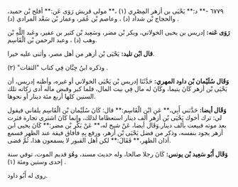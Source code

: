 ٦٧٧٩ -** د:** يَحْيَى بن أزهر المِصْرِي (١) ،** مولى قريش رَوَى عَن:** أفلح بْن حميد، والحجاج بْن شداد (د) ، وعاصم بْن عُمَر، وعمار بْن سَعْد المرادي (د) .

**رَوَى عَنه:** إدريس بن يحيى الخولاني، وبكر بْن مضر، وسَعِيد بْن كثير بن عفير، وعَبد اللَّهِ بْن وهب (د) ، وعبد الرحمن بْن الْقَاسِم.

**قال ابْن تليد:** يَحْيَى بْن أزهر من أهل مصر، وأثنى عليه خيرا.

وذكره ابنُ حِبَّان فِي كتاب "الثقات" (٢) .

**وَقَال سُلَيْمان بْن داود المهري:** حَدَّثَنَا إدريس بْن يَحْيَى الخولاني أو غيره، وأظنه إدريس، أن يَحْيَى بْن أزهر كَانَ يتيما، وكَانَ له مال فِي بيت المال، فلما كبر وقبض ماله أدى زكاته تلك السنين كلها أربع مئة دينار أو نحوها.

**وَقَال أيضا:** حَدَّثني أَبِي،** عَنِ ابْن الْقَاسِم:** قال: كَانَ سُلَيْمان بْن الْقَاسِم يلقاني فيقول لي: ترك أخوك يَحْيَى بْن أزهر ألف دينار استعظاما لذلك، وإنما كَانَ اشترى تجارة فثرت بعد موته فبيعت بألف دينار.وَقَال أيضا، عَنْ شيخ له،** عَنْ بَكْر بْن مضر:** كَانَ يحيى ابن أزهر يجود بنفسه، وذكر من فضل يَحْيَى بْن أزهر، ورفع بِهِ فأفاق فيقة عند الظهر فسمع أذان الظهر،** فَقَالَ:** لكن أهل القبور لا يسمعون هذا، ثُمَّ قضى.

**وَقَال أَبُو سَعِيد بْن يونس:** كَانَ رجلا صالحا، وله حديث مسند، وهُوَ قديم الموت، توفي سنة إحدى وستين ومئة (١) .

روى له أَبُو داود.